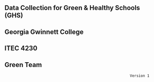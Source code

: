##                                                Data Collection for Green & Healthy Schools (GHS)

  ##                                                    Georgia Gwinnett College
  ##                                                          ITEC 4230
  ##                                                          Green Team


                                                              Version 1

